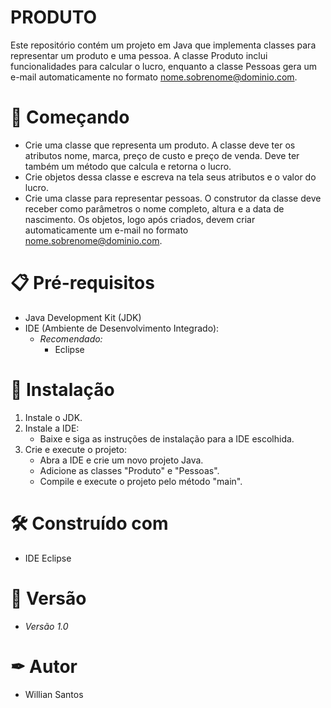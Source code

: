 # PRODUTO

Este repositório contém um projeto em Java que implementa classes para representar um produto e uma pessoa. A classe Produto inclui funcionalidades para calcular o lucro, enquanto a classe Pessoas gera um e-mail automaticamente no formato nome.sobrenome@dominio.com.

# 🚀 Começando

- Crie uma classe que representa um produto. A classe deve ter os atributos nome, marca, preço de custo e preço de venda. Deve ter também um método que calcula e retorna o lucro.
- Crie objetos dessa classe e escreva na tela seus atributos e o valor do lucro.
- Crie uma classe para representar pessoas. O construtor da classe deve receber como parâmetros o nome completo, altura e a data de nascimento. Os objetos, logo após criados, devem criar automaticamente um e-mail no formato nome.sobrenome@dominio.com.
  
# 📋 Pré-requisitos

- Java Development Kit (JDK)
- IDE (Ambiente de Desenvolvimento Integrado):
  - *Recomendado:*
    - Eclipse

# 🔧 Instalação

1. Instale o JDK.
2. Instale a IDE:
   - Baixe e siga as instruções de instalação para a IDE escolhida.
3. Crie e execute o projeto:
   - Abra a IDE e crie um novo projeto Java.
   - Adicione as classes "Produto" e "Pessoas".
   - Compile e execute o projeto pelo método "main".

# 🛠 Construído com 

- IDE Eclipse

# 📌 Versão

- *Versão 1.0*

# ✒ Autor

- Willian Santos
